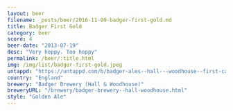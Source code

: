 ```yaml
---
layout: beer
filename: _posts/beer/2016-11-09-badger-first-gold.md
title: Badger First Gold
category: beer
score: 4
beer-date: "2013-07-19"
desc: "Very hoppy. Too hoppy"
permalink: /beer/:title.html
img: /img/list/badger-first-gold.jpeg
untappd: "https://untappd.com/b/badger-ales--hall---woodhouse--first-call--first-gold/9722"
country: "England"
brewery: "Badger Brewery (Hall & Woodhouse)"
breweryURL: "/brewery/badger-brewery--hall-woodhouse.html"
style: "Golden Ale"
---
```

